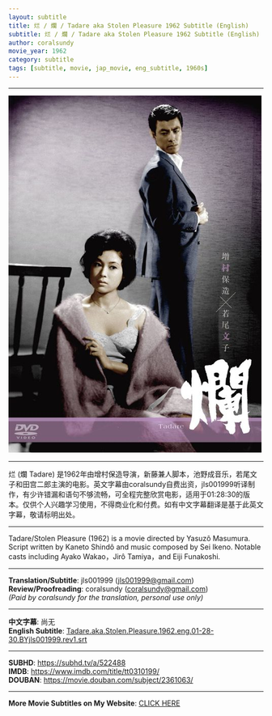 ```yaml
---
layout: subtitle
title: 烂 / 爛 / Tadare aka Stolen Pleasure 1962 Subtitle (English)
subtitle: 烂 / 爛 / Tadare aka Stolen Pleasure 1962 Subtitle (English)
author: coralsundy
movie_year: 1962
category: subtitle
tags: [subtitle, movie, jap_movie, eng_subtitle, 1960s]
---
```


------

<img src="../assets/tt0310199.jpg" alt="tt0310199_cover_art" />

------

烂 (爛 Tadare) 是1962年由增村保造导演，新藤兼人脚本，池野成音乐，若尾文子和田宫二郎主演的电影。英文字幕由coralsundy自费出资，jls001999听译制作，有少许错漏和语句不够流畅，可全程完整欣赏电影，适用于01:28:30的版本。仅供个人兴趣学习使用，不得商业化和付费。如有中文字幕翻译是基于此英文字幕，敬请标明出处。

------

Tadare/Stolen Pleasure (1962) is a movie directed by Yasuzô Masumura. Script written by Kaneto Shindô and music composed by Sei Ikeno. Notable casts including Ayako Wakao，Jirô Tamiya，and Eiji Funakoshi.<br>

------

**Translation/Subtitle**: jls001999 (jls001999@gmail.com)<br>
**Review/Proofreading**: coralsundy (coralsundy@gmail.com)<br>
*(Paid by coralsundy for the translation, personal use only)*

------

**中文字幕**: 尚无<br>
**English Subtitle**: [Tadare.aka.Stolen.Pleasure.1962.eng.01-28-30.BYjls001999.rev1.srt](../subtitles/Tadare.aka.Stolen.Pleasure.1962.eng.01-28-30.BYjls001999.rev1.srt)

------

**SUBHD**: <https://subhd.tv/a/522488><br>
**IMDB**: <https://www.imdb.com/title/tt0310199/><br>
**DOUBAN**: <https://movie.douban.com/subject/2361063/>

------

**More Movie Subtitles on My Website**: <a href='{% post_url 2021-01-10-subtitles-summary-list %}'>CLICK HERE</a>


